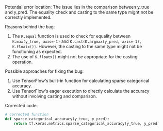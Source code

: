 Potential error location: 
The issue lies in the comparison between y_true and y_pred. The equality check and casting to the same type might not be correctly implemented.

Reasons behind the bug:
1. The `K.equal` function is used to check for equality between `K.max(y_true, axis=-1)` and `K.cast(K.argmax(y_pred, axis=-1), K.floatx())`. However, the casting to the same type might not be functioning as expected.
2. The use of `K.floatx()` might not be appropriate for the casting operation.

Possible approaches for fixing the bug:
1. Use TensorFlow's built-in function for calculating sparse categorical accuracy.
2. Use TensorFlow's eager execution to directly calculate the accuracy without involving casting and comparison.

Corrected code:
```python
# corrected function
def sparse_categorical_accuracy(y_true, y_pred):
    return tf.keras.metrics.sparse_categorical_accuracy(y_true, y_pred)
```